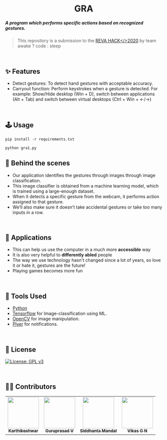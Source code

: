 <h1 align="center">GRA</h1>
<h5>A program which performs specific actions based on recognized gestures.</h5>

> This repository is a submission to the [REVA HACK</>2020](https://revahack.com/) by team awake ? code : sleep
<br>

## :sparkles: Features
* Detect gestures: To detect hand gestures with acceptable accuracy.
* Carryout function: Perform keystrokes when a gesture is detected. For example: Show/Hide desktop (Win + D), switch between applications (Alt + Tab) and switch between virtual desktops (Ctrl + Win + ←/→)
<br>

## :joystick: Usage

`pip install -r requirements.txt`

`python gra1.py`

## :nut_and_bolt: Behind the scenes
* Our application identifies the gestures through images through image classification.
* This image classifier is obtained from a machine learning model, which is trained using a large-enough dataset.
* When it detects a specific gesture from the webcam, it performs action assigned to that gesture.
* We’ll also make sure it doesn’t take accidental gestures or take too many inputs in a row.
<br>

## :seedling: Applications
* This can help us use the computer in a much more __accessible__ way
* It is also very helpful to __differently abled__ people
* The way we use technology hasn't changed since a lot of years, so love it or hate it, gestures are the future!
* Playing games becomes more fun
<br>

## :hammer: Tools Used
* [Python](https://www.python.org/)
* [Tensorflow](https://www.tensorflow.org/api_docs) for Image-classification using ML.
* [OpenCV](https://docs.opencv.org/master/d9/df8/tutorial_root.html) for image manipulation.
* [Plyer](https://github.com/kivy/plyer) for notifications.
<br>

## :page_facing_up: License

[![License: GPL v3](https://img.shields.io/badge/License-GPLv3-blue.svg)](https://www.gnu.org/licenses/gpl-3.0)

<br>

## :man_technologist: Contributors

<table>
    <tr>
    <td align="center"><a href="https://github.com/Karthikeshwar1"><img src="https://avatars2.githubusercontent.com/u/43902130?s=400&u=f8f84eaf888d3a32eaa758db8ec036a7e9f3466d&v=4" width="100px;" alt=""/><br /><sub><b>Karthikeshwar</b></sub></a><br /></td>
      <td align="center"><a href="https://github.com/guruprasadv22"><img src="https://avatars0.githubusercontent.com/u/44210009?s=400&u=483e3d8b62f635befb6bdb258c8b4db3bfb06990&v=4" width="100px;" alt=""/><br /><sub><b>Guruprasad V</b></sub></a></td>
      <td align="center"><a href="https://github.com/Siddhanta-10"><img src="https://avatars0.githubusercontent.com/u/49256432?s=400&v=4" width="100px;" alt=""/><br /><sub><b>Siddhanta Mandal</b></sub></a></td>
        <td align="center"><a href="https://github.com/vikasgn2"><img src="https://avatars3.githubusercontent.com/u/46003079?s=400&u=a122cc714e9090d4e1e24634c137116b84d672b9&v=4" width="100px;" alt=""/><br /><sub><b>Vikas G N</b></sub></a></td>
    </tr>
    </table>
